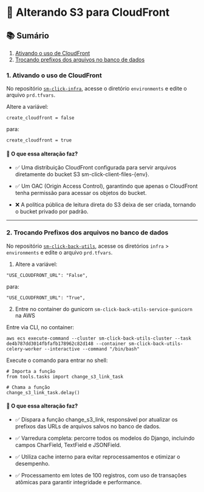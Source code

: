 # 🔄 Alterando S3 para CloudFront

## 📚 Sumário

1. [Ativando o uso de CloudFront](#1-ativando-o-uso-de-cloudfront)  
2. [Trocando prefixos dos arquivos no banco de dados](#2-trocando-prefixos-dos-arquivos-no-banco-de-dados)

### 1. Ativando o uso de CloudFront

No repositório [`sm-click-infra`](https://github.com/service-marketing/sm-click-infra), acesse o diretório `environments` e edite o arquivo `prd.tfvars`.

Altere a variável:

```hcl
create_cloudfront = false
```

para:

```hcl
create_cloudfront = true
```

#### 🔧 O que essa alteração faz?

- ✅ Uma distribuição CloudFront configurada para servir arquivos diretamente do bucket S3 sm-click-client-files-{env}.

- ✅ Um OAC (Origin Access Control), garantindo que apenas o CloudFront tenha permissão para acessar os objetos do bucket.

- ❌ A política pública de leitura direta do S3 deixa de ser criada, tornando o bucket privado por padrão.

<hr />

### 2. Trocando Prefixos dos arquivos no banco de dados 

No repositório [`sm-click-back-utils`](https://github.com/service-marketing/sm-click-back-utils), acesse os diretórios `infra` > `environments` e edite o arquivo `prd.tfvars`.

1. Altere a variável:

```hcl
"USE_CLOUDFRONT_URL": "False",
```

para:

```hcl
"USE_CLOUDFRONT_URL": "True",
```

2. Entre no container do gunicorn `sm-click-back-utils-service-gunicorn` na AWS

Entre via CLI, no container:

```hcl
aws ecs execute-command --cluster sm-click-back-utils-cluster --task de4b787dd3014fbfafb178962c82d148 --container sm-click-back-utils-celery-worker --interactive --command "/bin/bash" 
```

Execute o comando para entrar no shell:

```hcl
# Importa a função
from tools.tasks import change_s3_link_task

# Chama a função
change_s3_link_task.delay()
```

#### 🔧 O que essa alteração faz?

- ✅ Dispara a função change_s3_link, responsável por atualizar os prefixos das URLs de arquivos salvos no banco de dados.
  
- ✅ Varredura completa: percorre todos os modelos do Django, incluindo campos CharField, TextField e JSONField.
  
- ✅ Utiliza cache interno para evitar reprocessamentos e otimizar o desempenho.
  
- ✅ Processamento em lotes de 100 registros, com uso de transações atômicas para garantir integridade e performance.



